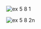 ![ex 5 8 1](https://github.com/65030034/03376836-OOP-2566-Lab-05/assets/144875017/90edd328-2cb5-4d6a-ab9a-e4bc3efd086f)

![ex 5 8 2n](https://github.com/65030034/03376836-OOP-2566-Lab-05/assets/144875017/4065227f-f26f-4116-bf05-99e362674165)
